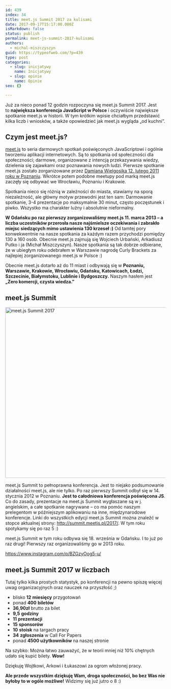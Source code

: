 ```yaml
---
id: 439
index: 34
title: meet.js Summit 2017 za kulisami
date: 2017-09-17T15:17:00.000Z
isMarkdown: false
status: publish
permalink: meet-js-summit-2017-kulisami
authors:
  - michal-miszczyszyn
guid: https://typeofweb.com/?p=439
type: post
categories:
  - slug: inicjatywy
    name: Inicjatywy
  - slug: opinie
    name: Opinie
seo: {}

---
```

Już za nieco ponad 12 godzin rozpoczyna się meet.js Summit 2017. Jest to <strong>największa konferencja JavaScript w Polsce</strong> i oczywiście największe spotkanie meet.js w historii. W tym krótkim wpisie chciałbym przedstawić kilka liczb i wniosków, a także opowiedzieć jak meet.js wygląda „od kuchni”.
<h2>Czym jest meet.js?</h2>
<a href="https://www.facebook.com/meetjspl/">meet.js</a> to seria darmowych spotkań poświęconych JavaScriptowi i ogólnie tworzeniu aplikacji internetowych. Są to spotkania od społeczności dla społeczności; darmowe, organizowane z intencją przekazywania wiedzy, dzielenia się zajawkami oraz poznawania nowych ludzi. Pierwsze spotkanie meet.js zostało zorganizowane przez <a href="http://ferrante.pl/frontend/javascript/meet-js-spotkajmy-sie-by-pomowic-o-webdev/" target="_blank" rel="noopener">Damiana Wielgosika 12. lutego 2011 roku w Poznaniu</a>. Wkrótce potem podobne meetupy pod marką meet.js zaczęły się odbywać we Wrocławiu, Poznaniu i Krakowie.

Spotkania nieco się różnią w zależności do miasta, stawiamy na sporą niezależność, ale główny motyw przewodni jest ten sam: Darmowanie spotkanie, 3-4 prezentacje po maksymalnie 30 minut, często poczęstunek i piwko. Wszystko ma charakter luźny i absolutnie nieformalny.

<strong>W Gdańsku po raz pierwszy zorganizowaliśmy meet.js 11. marca 2013 – a liczba uczestników przerosła nasze najśmielsze oczekiwania i zabrakło miejsc siedzących mimo ustawienia 130 krzeseł :)</strong> Od tamtej pory konwekwentnie na nasze spotkania za każdym razem przychodzi pomiędzy 130 a 160 osób. Obecnie meet.js zajmują się Wojciech Urbański, Arkadiusz Putko i ja (Michał Miszczyszyn). Nasze spotkania są tak dobrze odbierane, że w ubiegłym roku odebrałem w Warszawie nagrodę Curly Brackets za najlepiej zorganizowanego meet.js w Polsce :)

Obecnie meet.js dotarło aż do 11 miast i odbywają się w <strong>Poznaniu, Warszawie, Krakowie, Wrocławiu, Gdańsku, Katowicach, Łodzi, Szczecinie, Białymstoku, Lublinie i Bydgoszczy.</strong> Naszym hasłem jest <strong>„Zero komercji, czysta wiedza.”</strong>
<h2>meet.js Summit</h2>
<img class="aligncenter size-large wp-image-447" src="https://typeofweb.com/wp-content/uploads/2017/09/18673083_1523519177721936_431703915305921304_o-1024x536.jpg" alt="meet.js Summit 2017" width="1024" height="536" />

meet.js Summit to pełnoprawna konferencja. Jest to niejako podsumowanie działalności meet.js, ale nie tylko. Po raz pierwszy Summit odbył się w 14. stycznia 2012 w Poznaniu. <strong>Jest to całodniowa konferencja poświęcona JS</strong>. Co do zasady, prezentacje na meet.js Summit wygłaszane są w j. angielskim, a całe spotkanie nagrywane – co ma pomóc naszym prelegentom w późniejszym aplikowaniu na inne, międzynarodowe konferencje. Linki do wszystkich edycji meet.js Summit można znaleźć w stopce aktualnej strony: <a href="http://summit.meetjs.pl/2017/">http://summit.meetjs.pl/2017/</a>. W tym roku spotykamy się po raz 5 :)

meet.js Summit w tym roku odbywa się 18. września w Gdańsku. I to już po raz drugi! Pierwszy raz organizowaliśmy go w 2013 roku.

https://www.instagram.com/p/BZGzyOog5-u/
<h2>meet.js Summit 2017 w liczbach</h2>
Tutaj tylko kilka prostych statystyk, po konferencji na pewno spiszę więcej uwag organizacyjnych oraz nauczek na przyszłość ;)
<ul>
 	<li>blisko <strong>12</strong> <strong>miesięcy</strong> przygotowań</li>
 	<li>ponad <strong>400</strong> <strong>biletów</strong></li>
 	<li><strong>36,90zł</strong> brutto za bilet</li>
 	<li><strong>9,5</strong> <strong>godziny</strong></li>
 	<li><strong>11</strong> <strong>prezentacji</strong></li>
 	<li><strong>15</strong> <strong>sponsorów</strong></li>
 	<li><strong>10</strong> <strong>stoisk</strong> na targach pracy</li>
 	<li><strong>34</strong> <strong>zgłoszenia</strong> w Call For Papers</li>
 	<li>ponad <strong>4500 użytkowników</strong> na naszej stronie</li>
</ul>
Na szybko: Można łatwo zauważyć, że w teorii mniej niż 10% chętnych udało się kupić bilety. <strong>Wow!</strong>

Dziękuję Wojtkowi, Arkowi i Łukaszowi za ogrom włożonej pracy.

<strong>Ale przede wszystkim dziękuję Wam, droga społeczności, bo bez Was nie byłoby to w ogóle możliwe!</strong> Widzimy się już jutro o 8 :)
